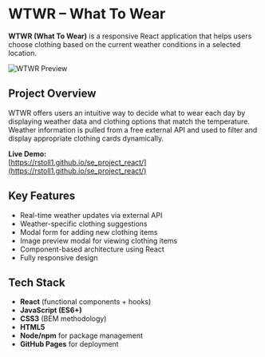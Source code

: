 # WTWR – What To Wear

**WTWR (What To Wear)** is a responsive React application that helps users choose clothing based on the current weather conditions in a selected location.

![WTWR Preview](https://your-screenshot-or-gif-url-if-you-have-one.com)

## Project Overview

WTWR offers users an intuitive way to decide what to wear each day by displaying weather data and clothing options that match the temperature. Weather information is pulled from a free external API and used to filter and display appropriate clothing cards dynamically.

**Live Demo:**  
[https://rstoll1.github.io/se_project_react/](https://rstoll1.github.io/se_project_react/)

## Key Features

- Real-time weather updates via external API
- Weather-specific clothing suggestions
- Modal form for adding new clothing items
- Image preview modal for viewing clothing items
- Component-based architecture using React
- Fully responsive design

## Tech Stack

- **React** (functional components + hooks)
- **JavaScript (ES6+)**
- **CSS3** (BEM methodology)
- **HTML5**
- **Node/npm** for package management
- **GitHub Pages** for deployment
